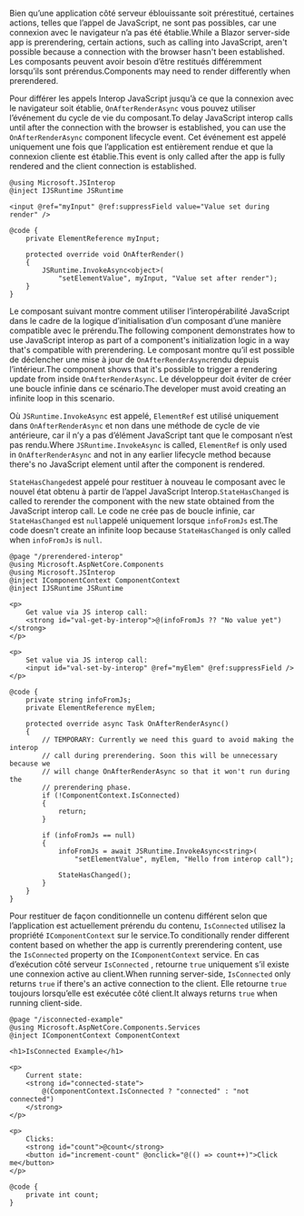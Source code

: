 <span data-ttu-id="f941d-101">Bien qu’une application côté serveur éblouissante soit prérestitué, certaines actions, telles que l’appel de JavaScript, ne sont pas possibles, car une connexion avec le navigateur n’a pas été établie.</span><span class="sxs-lookup"><span data-stu-id="f941d-101">While a Blazor server-side app is prerendering, certain actions, such as calling into JavaScript, aren't possible because a connection with the browser hasn't been established.</span></span> <span data-ttu-id="f941d-102">Les composants peuvent avoir besoin d’être restitués différemment lorsqu’ils sont prérendus.</span><span class="sxs-lookup"><span data-stu-id="f941d-102">Components may need to render differently when prerendered.</span></span>

<span data-ttu-id="f941d-103">Pour différer les appels Interop JavaScript jusqu’à ce que la connexion avec le navigateur soit établie, `OnAfterRenderAsync` vous pouvez utiliser l’événement du cycle de vie du composant.</span><span class="sxs-lookup"><span data-stu-id="f941d-103">To delay JavaScript interop calls until after the connection with the browser is established, you can use the `OnAfterRenderAsync` component lifecycle event.</span></span> <span data-ttu-id="f941d-104">Cet événement est appelé uniquement une fois que l’application est entièrement rendue et que la connexion cliente est établie.</span><span class="sxs-lookup"><span data-stu-id="f941d-104">This event is only called after the app is fully rendered and the client connection is established.</span></span>

```cshtml
@using Microsoft.JSInterop
@inject IJSRuntime JSRuntime

<input @ref="myInput" @ref:suppressField value="Value set during render" />

@code {
    private ElementReference myInput;

    protected override void OnAfterRender()
    {
        JSRuntime.InvokeAsync<object>(
            "setElementValue", myInput, "Value set after render");
    }
}
```

<span data-ttu-id="f941d-105">Le composant suivant montre comment utiliser l’interopérabilité JavaScript dans le cadre de la logique d’initialisation d’un composant d’une manière compatible avec le prérendu.</span><span class="sxs-lookup"><span data-stu-id="f941d-105">The following component demonstrates how to use JavaScript interop as part of a component's initialization logic in a way that's compatible with prerendering.</span></span> <span data-ttu-id="f941d-106">Le composant montre qu’il est possible de déclencher une mise à jour de `OnAfterRenderAsync`rendu depuis l’intérieur.</span><span class="sxs-lookup"><span data-stu-id="f941d-106">The component shows that it's possible to trigger a rendering update from inside `OnAfterRenderAsync`.</span></span> <span data-ttu-id="f941d-107">Le développeur doit éviter de créer une boucle infinie dans ce scénario.</span><span class="sxs-lookup"><span data-stu-id="f941d-107">The developer must avoid creating an infinite loop in this scenario.</span></span>

<span data-ttu-id="f941d-108">Où `JSRuntime.InvokeAsync` est appelé, `ElementRef` est utilisé uniquement dans `OnAfterRenderAsync` et non dans une méthode de cycle de vie antérieure, car il n’y a pas d’élément JavaScript tant que le composant n’est pas rendu.</span><span class="sxs-lookup"><span data-stu-id="f941d-108">Where `JSRuntime.InvokeAsync` is called, `ElementRef` is only used in `OnAfterRenderAsync` and not in any earlier lifecycle method because there's no JavaScript element until after the component is rendered.</span></span>

<span data-ttu-id="f941d-109">`StateHasChanged`est appelé pour restituer à nouveau le composant avec le nouvel état obtenu à partir de l’appel JavaScript Interop.</span><span class="sxs-lookup"><span data-stu-id="f941d-109">`StateHasChanged` is called to rerender the component with the new state obtained from the JavaScript interop call.</span></span> <span data-ttu-id="f941d-110">Le code ne crée pas de boucle infinie, car `StateHasChanged` est `null`appelé uniquement lorsque `infoFromJs` est.</span><span class="sxs-lookup"><span data-stu-id="f941d-110">The code doesn't create an infinite loop because `StateHasChanged` is only called when `infoFromJs` is `null`.</span></span>

```cshtml
@page "/prerendered-interop"
@using Microsoft.AspNetCore.Components
@using Microsoft.JSInterop
@inject IComponentContext ComponentContext
@inject IJSRuntime JSRuntime

<p>
    Get value via JS interop call:
    <strong id="val-get-by-interop">@(infoFromJs ?? "No value yet")</strong>
</p>

<p>
    Set value via JS interop call:
    <input id="val-set-by-interop" @ref="myElem" @ref:suppressField />
</p>

@code {
    private string infoFromJs;
    private ElementReference myElem;

    protected override async Task OnAfterRenderAsync()
    {
        // TEMPORARY: Currently we need this guard to avoid making the interop
        // call during prerendering. Soon this will be unnecessary because we
        // will change OnAfterRenderAsync so that it won't run during the
        // prerendering phase.
        if (!ComponentContext.IsConnected)
        {
            return;
        }

        if (infoFromJs == null)
        {
            infoFromJs = await JSRuntime.InvokeAsync<string>(
                "setElementValue", myElem, "Hello from interop call");

            StateHasChanged();
        }
    }
}
```

<span data-ttu-id="f941d-111">Pour restituer de façon conditionnelle un contenu différent selon que l’application est actuellement prérendu du contenu, `IsConnected` utilisez la propriété `IComponentContext` sur le service.</span><span class="sxs-lookup"><span data-stu-id="f941d-111">To conditionally render different content based on whether the app is currently prerendering content, use the `IsConnected` property on the `IComponentContext` service.</span></span> <span data-ttu-id="f941d-112">En cas d’exécution côté serveur `IsConnected` , retourne `true` uniquement s’il existe une connexion active au client.</span><span class="sxs-lookup"><span data-stu-id="f941d-112">When running server-side, `IsConnected` only returns `true` if there's an active connection to the client.</span></span> <span data-ttu-id="f941d-113">Elle retourne `true` toujours lorsqu’elle est exécutée côté client.</span><span class="sxs-lookup"><span data-stu-id="f941d-113">It always returns `true` when running client-side.</span></span>

```cshtml
@page "/isconnected-example"
@using Microsoft.AspNetCore.Components.Services
@inject IComponentContext ComponentContext

<h1>IsConnected Example</h1>

<p>
    Current state:
    <strong id="connected-state">
        @(ComponentContext.IsConnected ? "connected" : "not connected")
    </strong>
</p>

<p>
    Clicks:
    <strong id="count">@count</strong>
    <button id="increment-count" @onclick="@(() => count++)">Click me</button>
</p>

@code {
    private int count;
}
```
